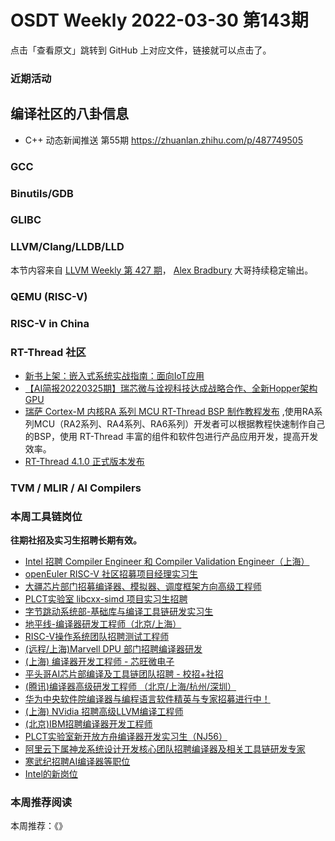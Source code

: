 # OSDT Weekly 2022-03-30 第143期

点击「查看原文」跳转到 GitHub 上对应文件，链接就可以点击了。

### 近期活动

## 编译社区的八卦信息

- C++ 动态新闻推送 第55期 https://zhuanlan.zhihu.com/p/487749505

### GCC

### Binutils/GDB

### GLIBC

### LLVM/Clang/LLDB/LLD

本节内容来自 [LLVM Weekly 第 427 期](http://llvmweekly.org/issue/427)，
[Alex Bradbury](https://www.linkedin.com/in/alex-bradbury/) 大哥持续稳定输出。

### QEMU (RISC-V)

### RISC-V in China

### RT-Thread 社区

- [新书上架：嵌入式系统实战指南：面向IoT应用](https://mp.weixin.qq.com/s/aV_n3lA79brah6WKKj4B5A)
- [【AI简报20220325期】瑞芯微与诠视科技达成战略合作、全新Hopper架构GPU](https://mp.weixin.qq.com/s/MPjTKZOpuSs29Rx7JFg2KQ)
- [瑞萨 Cortex-M 内核RA 系列 MCU RT-Thread BSP 制作教程发布](https://mp.weixin.qq.com/s/wExi2ETNt2JBV5EFl5BsGA) ,使用RA系列MCU（RA2系列、RA4系列、RA6系列）开发者可以根据教程快速制作自己的BSP，使用 RT-Thread 丰富的组件和软件包进行产品应用开发，提高开发效率。
- [RT-Thread 4.1.0 正式版本发布](https://github.com/RT-Thread/rt-thread/pull/5735)



### TVM / MLIR / AI Compilers

### 本周工具链岗位

**往期社招及实习生招聘长期有效。**

- [Intel 招聘 Compiler Engineer 和 Compiler Validation Engineer（上海）](https://mp.weixin.qq.com/s/I3DWxXODNoLRr0kN2xMZLQ)
- [openEuler RISC-V 社区招募项目经理实习生](https://mp.weixin.qq.com/s/ejXV4xLmBOxZ3Oold3TuqQ)
- [大疆芯片部门招募编译器、模拟器、调度框架方向高级工程师](https://mp.weixin.qq.com/s/Wn5NzAtUTwQNXKRvMVQWLA)
- [PLCT实验室 libcxx-simd 项目实习生招聘](https://mp.weixin.qq.com/s/EIVx5cY74GlodirySY97Qw)
- [字节跳动系统部-基础库与编译工具链研发实习生](https://mp.weixin.qq.com/s/DrN1V3laXPapFISf7Nz5ug)
- [地平线-编译器研发工程师（北京/上海）](https://mp.weixin.qq.com/s/MYObl7iWIbyrTz9hCmKWYA)
- [RISC-V操作系统团队招聘测试工程师](https://mp.weixin.qq.com/s/inLFS4pI1F74m_oJ2I7xjQ)
- [(远程/上海)Marvell DPU 部门招聘编译器研发](https://mp.weixin.qq.com/s/B6JjAhF3TZjezD1tjYHDaw)
- [(上海) 编译器开发工程师 - 芯旺微电子](https://mp.weixin.qq.com/s/nqe1-7qffnc0CaejYkpKyw)
- [平头哥AI芯片部编译及工具链团队招聘 - 校招+社招](https://mp.weixin.qq.com/s/kARbXtJotRPCNMrV-yOanA)
- [(腾讯)编译器高级研发工程师 （北京/上海/杭州/深圳）](https://mp.weixin.qq.com/s/DF-2qmHmpKZtJ1djHXM1Ug)
- [华为中央软件院编译器与编程语言软件精英与专家招募进行中！](https://mp.weixin.qq.com/s/VshbvWegM3eCdgK9d6v46A)
- [(上海) NVidia 招聘高级LLVM编译工程师](https://mp.weixin.qq.com/s/y6UmneY-UvzyhEvyCaoyEg)
- [(北京)IBM招聘编译器开发工程师](https://mp.weixin.qq.com/s/B_d1gjyrgncevOGWnV_Jfw)
- [PLCT实验室新开放方舟编译器开发实习生（NJ56）](https://mp.weixin.qq.com/s/lPp5RvjYhpDIGsp-luLzKQ)
- [阿里云下属神龙系统设计开发核心团队招聘编译器及相关工具链研发专家](https://mp.weixin.qq.com/s/h3ELBXBHfNjZCyCRixqnOQ)
- [寒武纪招聘AI编译器等职位](https://mp.weixin.qq.com/s/LWpDXEA2rJ1wx9mr8XoWxw)
- [Intel的新岗位](https://mp.weixin.qq.com/s/xs-deMCI4ob7WX0vIRZMZw)

### 本周推荐阅读

本周推荐：《》
